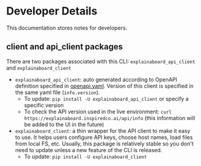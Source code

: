 # Developer Details

This documentation stores notes for developers.

## client and api_client packages

There are two packages associated with this CLI: `explainaboard_api_client` and `explainaboard_client`
- `explainaboard_api_client`: auto generated according to OpenAPI definition specified in [openapi.yaml](https://github.com/neulab/explainaboard_web/tree/main/openapi). Version of this client is specified in the same yaml file (`info.version`).
  - To update: `pip install -U explainaboard_api_client` or specify a specific version
  - To check the API version used in the live environment: `curl https://explainaboard.inspiredco.ai/api/info` (this information will be added to the UI in the future)
- `explainaboard_client`: a thin wrapper for the API client to make it easy to use. It helps users configure API keys, choose host names, load files from local FS, etc. Usually, this package is relatively stable so you don't need to update unless a new feature of the CLI is released.
  - To update: `pip install -U explainaboard_client`